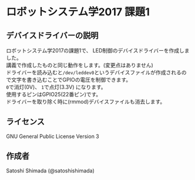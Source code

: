 # ロボットシステム学2017 課題1

## デバイスドライバーの説明
ロボットシステム学2017の課題1で、
LED制御のデバイスドライバーを作成しました。  
講義で作成したものと同じ動作をします。(変更点はありません)  
ドライバーを読み込むと`/dev/leddev0`というデバイスファイルが作成されるので文字を書き込むことでGPIOの電圧を制御できます。  
`0`で消灯(0V)、
`1`で点灯(3.3V)
になります。  
使用するピンはGPIO25(22番ピン)です。  
ドライバーを取り除く時に(rmmod)デバイスファイルも消去します。  

## ライセンス
GNU General Public License Version 3

## 作成者
Satoshi Shimada (@satoshishimada)


